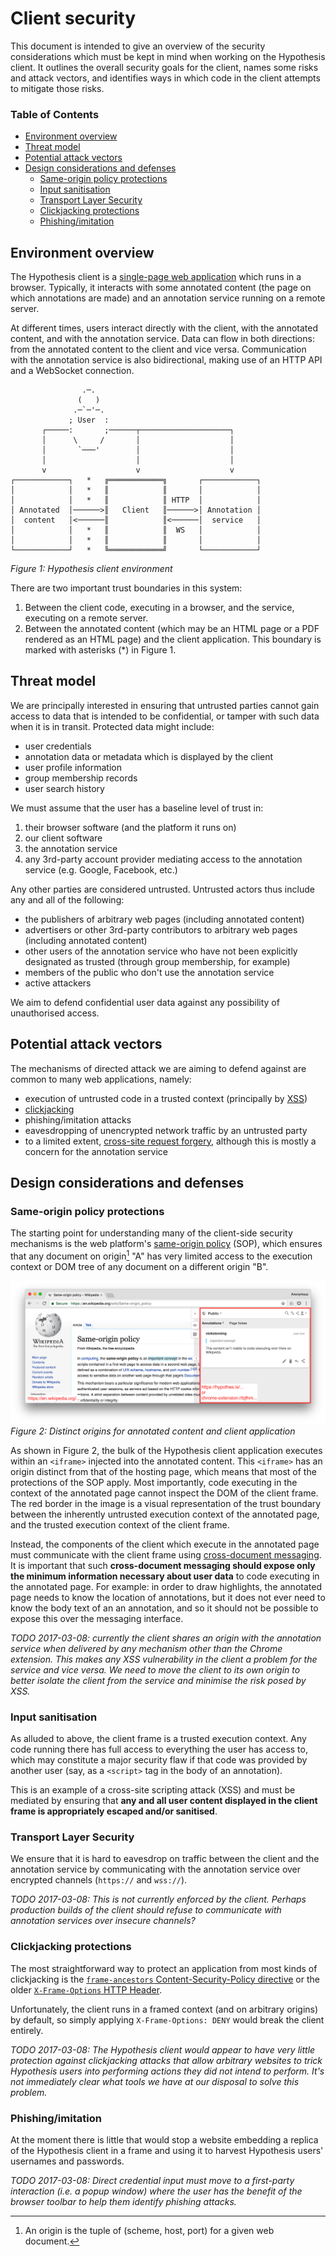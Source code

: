 # Client security

This document is intended to give an overview of the security considerations
which must be kept in mind when working on the Hypothesis client. It outlines
the overall security goals for the client, names some risks and attack vectors,
and identifies ways in which code in the client attempts to mitigate those
risks.

### Table of Contents

- [Environment overview](#environment-overview)
- [Threat model](#threat-model)
- [Potential attack vectors](#potential-attack-vectors)
- [Design considerations and defenses](#design-considerations-and-defenses)
    - [Same-origin policy protections](#same-origin-policy-protections)
    - [Input sanitisation](#input-sanitisation)
    - [Transport Layer Security](#transport-layer-security)
    - [Clickjacking protections](#clickjacking-protections)
    - [Phishing/imitation](#phishingimitation)


## Environment overview

The Hypothesis client is a [single-page web
application](https://en.wikipedia.org/wiki/Single-page_application) which runs
in a browser. Typically, it interacts with some annotated content (the page on
which annotations are made) and an annotation service running on a remote
server.

At different times, users interact directly with the client, with the annotated
content, and with the annotation service. Data can flow in both directions: from
the annotated content to the client and vice versa. Communication with the
annotation service is also bidirectional, making use of an HTTP API and a
WebSocket connection.

	                .─.
	               (   )
	              .─`─'─.
	             ; User  :
	       ┌─────:       ;──────┬────────────────────┐
	       │      \     /       │                    │
	       │       `───'        │                    │
	       │                    │                    │
	       v                    v                    v
	┌────────────┐   *   ╔════════════╗       ┌────────────┐
	│            │   *   ║            ║       │            │
	│            │   *   ║            ║ HTTP  │            │
	│ Annotated  │──────>║   Client   ║──────>│ Annotation │
	│  content   │<──────║            ║<──────│  service   │
	│            │   *   ║            ║  WS   │            │
	│            │   *   ║            ║       │            │
	└────────────┘   *   ╚════════════╝       └────────────┘
*Figure 1: Hypothesis client environment*

There are two important trust boundaries in this system:

1. Between the client code, executing in a browser, and the service, executing
   on a remote server.
2. Between the annotated content (which may be an HTML page or a PDF rendered as
   an HTML page) and the client application. This boundary is marked with
   asterisks (\*) in Figure 1.


## Threat model

We are principally interested in ensuring that untrusted parties cannot gain
access to data that is intended to be confidential, or tamper with such data
when it is in transit. Protected data might include:

- user credentials
- annotation data or metadata which is displayed by the client
- user profile information
- group membership records
- user search history

We must assume that the user has a baseline level of trust in:

1. their browser software (and the platform it runs on)
2. our client software
3. the annotation service
4. any 3rd-party account provider mediating access to the annotation service
   (e.g. Google, Facebook, etc.)

Any other parties are considered untrusted. Untrusted actors thus include any
and all of the following:

- the publishers of arbitrary web pages (including annotated content)
- advertisers or other 3rd-party contributors to arbitrary web pages (including
  annotated content)
- other users of the annotation service who have not been explicitly designated
  as trusted (through group membership, for example)
- members of the public who don't use the annotation service
- active attackers

We aim to defend confidential user data against any possibility of unauthorised access.


## Potential attack vectors

The mechanisms of directed attack we are aiming to defend against are common to
many web applications, namely:

- execution of untrusted code in a trusted context (principally by
  [XSS](https://en.wikipedia.org/wiki/Cross-site_scripting))
- [clickjacking](https://en.wikipedia.org/wiki/Clickjacking)
- phishing/imitation attacks
- eavesdropping of unencrypted network traffic by an untrusted party
- to a limited extent, [cross-site request
  forgery](https://en.wikipedia.org/wiki/Cross-site_request_forgery), although
  this is mostly a concern for the annotation service


## Design considerations and defenses

### Same-origin policy protections

The starting point for understanding many of the client-side security mechanisms
is the web platform's [same-origin
policy](https://en.wikipedia.org/wiki/Same-origin_policy) (SOP), which ensures
that any document on origin[^1] "A" has very limited access to the execution
context or DOM tree of any document on a different origin "B".

[^1]: An origin is the tuple of (scheme, host, port) for a given web document.

![](security-sop.png)
*Figure 2: Distinct origins for annotated content and client application*

As shown in Figure 2, the bulk of the Hypothesis client application executes
within an `<iframe>` injected into the annotated content. This `<iframe>` has an
origin distinct from that of the hosting page, which means that most of the
protections of the SOP apply. Most importantly, code executing in the context of
the annotated page cannot inspect the DOM of the client frame. The red border in
the image is a visual representation of the trust boundary between the
inherently untrusted execution context of the annotated page, and the trusted
execution context of the client frame.

Instead, the components of the client which execute in the annotated page must
communicate with the client frame using [cross-document
messaging](https://en.wikipedia.org/wiki/Web_Messaging). It is important that
such **cross-document messaging should expose only the minimum information
necessary about user data** to code executing in the annotated page. For
example: in order to draw highlights, the annotated page needs to know the
location of annotations, but it does not ever need to know the body text of an
an annotation, and so it should not be possible to expose this over the
messaging interface.

_TODO 2017-03-08: currently the client shares an origin with the annotation
service when delivered by any mechanism other than the Chrome extension. This
makes any XSS vulnerability in the client a problem for the service and vice
versa. We need to move the client to its own origin to better isolate the client
from the service and minimise the risk posed by XSS._

### Input sanitisation

As alluded to above, the client frame is a trusted execution context. Any code
running there has full access to everything the user has access to, which may
constitute a major security flaw if that code was provided by another user (say,
as a `<script>` tag in the body of an annotation).

This is an example of a cross-site scripting attack (XSS) and must be mediated
by ensuring that **any and all user content displayed in the client frame is
appropriately escaped and/or sanitised**.

### Transport Layer Security

We ensure that it is hard to eavesdrop on traffic between the client and the
annotation service by communicating with the annotation service over encrypted
channels (`https://` and `wss://`).

_TODO 2017-03-08: This is not currently enforced by the client. Perhaps
production builds of the client should refuse to communicate with annotation
services over insecure channels?_

### Clickjacking protections

The most straightforward way to protect an application from most kinds of
clickjacking is the [`frame-ancestors` Content-Security-Policy
directive](https://w3c.github.io/webappsec-csp/#directive-frame-ancestors) or
the older [`X-Frame-Options` HTTP
Header](https://developer.mozilla.org/en-US/docs/Web/HTTP/Headers/X-Frame-Options).

Unfortunately, the client runs in a framed context (and on arbitrary origins) by
default, so simply applying `X-Frame-Options: DENY` would break the client
entirely.

_TODO 2017-03-08: The Hypothesis client would appear to have very little
protection against clickjacking attacks that allow arbitrary websites to trick
Hypothesis users into performing actions they did not intend to perform. It's
not immediately clear what tools we have at our disposal to solve this problem._

### Phishing/imitation

At the moment there is little that would stop a website embedding a replica of
the Hypothesis client in a frame and using it to harvest Hypothesis users'
usernames and passwords.

_TODO 2017-03-08: Direct credential input must move to a first-party interaction
(i.e. a popup window) where the user has the benefit of the browser toolbar to
help them identify phishing attacks._
